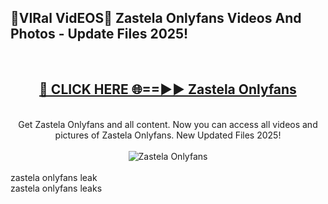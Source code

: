 <h2>🔴VIRal VidEOS🔴 Zastela Onlyfans Videos And Photos - Update Files 2025!</h2>
<br>
<div align="center">
<h2><a href="https://virallinks.top/odZfE0" rel="nofollow">🔴 CLICK HERE 🌐==►► Zastela Onlyfans</a></h2>
<br>
Get Zastela Onlyfans and all content. Now you can access all videos and pictures of Zastela Onlyfans. New Updated Files 2025!
<br>
<br>
<a href="https://virallinks.top/odZfE0" rel="nofollow" data-target="animated-image.originalLink"><img src="https://i.imgur.com/dJHk4Zq.gif)" alt="Zastela Onlyfans" style="max-width: 100%; display: inline-block;" data-target="animated-image.originalImage"></a>
</div>
<br>
zastela onlyfans leak<br>
zastela onlyfans leaks